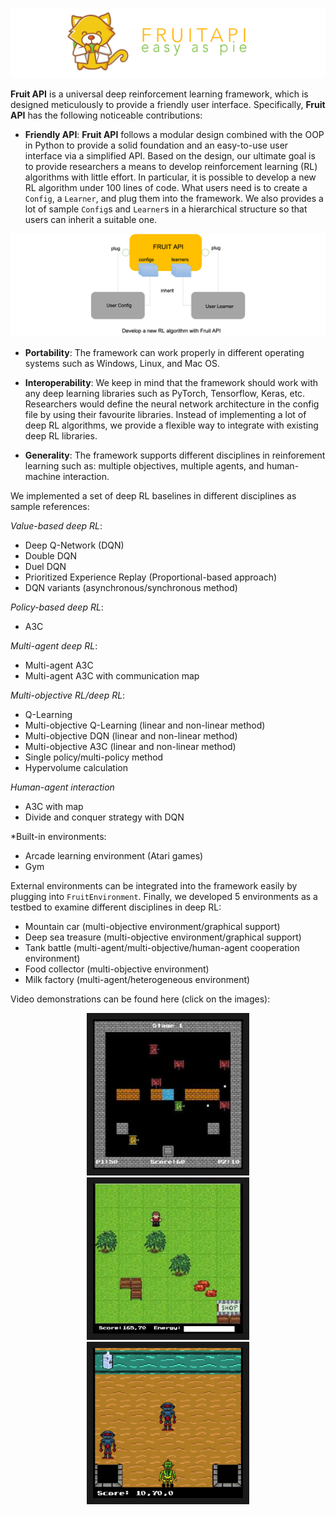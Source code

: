 ![Logo](./fruit/docs/images/home-logo.png)

**Fruit API** is a universal deep reinforcement learning framework, which is designed 
meticulously to provide a friendly user interface. Specifically, **Fruit API** has the 
following noticeable contributions:


* **Friendly API**: **Fruit API** follows a modular design combined with the OOP in Python
to provide a solid foundation and an easy-to-use user interface via a simplified 
API. Based on the design, our ultimate goal is to provide researchers a means to 
develop reinforcement learning (RL) algorithms with little effort. In particular, 
it is possible to develop a new RL algorithm under 100 lines of code. What users 
need is to create a `Config`, a `Learner`, and plug them into the framework. We
also provides a lot of sample `Config`s and `Learner`s in a hierarchical structure
so that users can inherit a suitable one.

![Figure 1](./fruit/docs/images/figure_1.png)

* **Portability**: The framework can work properly in different operating systems such as 
Windows, Linux, and Mac OS.

* **Interoperability**: We keep in mind that the framework should work with any deep learning
libraries such as PyTorch, Tensorflow, Keras, etc. Researchers would define the neural 
network architecture in the config file by using their favourite libraries. Instead of 
implementing a lot of deep RL algorithms, we provide a flexible way to integrate with 
existing deep RL libraries.

* **Generality**: The framework supports different disciplines in reinforement learning 
such as: multiple objectives, multiple agents, and human-machine interaction.

We implemented a set of deep RL baselines in different disciplines as sample references:

*Value-based deep RL*:

 * Deep Q-Network (DQN)
 * Double DQN
 * Duel DQN
 * Prioritized Experience Replay (Proportional-based approach)
 * DQN variants (asynchronous/synchronous method)
 
*Policy-based deep RL*:

 * A3C
 
*Multi-agent deep RL*:

 * Multi-agent A3C
 * Multi-agent A3C with communication map
 
*Multi-objective RL/deep RL*:

 * Q-Learning
 * Multi-objective Q-Learning (linear and non-linear method)
 * Multi-objective DQN (linear and non-linear method)
 * Multi-objective A3C (linear and non-linear method)
 * Single policy/multi-policy method
 * Hypervolume calculation
 
*Human-agent interaction*

 * A3C with map
 * Divide and conquer strategy with DQN
 
*Built-in environments:

 * Arcade learning environment (Atari games)
 * Gym
 
External environments can be integrated into the framework easily by plugging into 
`FruitEnvironment`. Finally, we developed 5 environments as a testbed to examine different 
disciplines in deep RL:

* Mountain car (multi-objective environment/graphical support)
* Deep sea treasure (multi-objective environment/graphical support)
* Tank battle (multi-agent/multi-objective/human-agent cooperation environment)
* Food collector (multi-objective environment)
* Milk factory (multi-agent/heterogeneous environment)
 
Video demonstrations can be found here (click on the images):

<div align="center">
  <a href="https://www.youtube.com/watch?v=WCa6n1F6UM8" target="_blank">
    <img src="fruit/docs/images/screen_1.jpg"
         alt="Fruit API - Tank Battle"
         width="240" height="240" border="10" />
  </a>
  <a href="https://www.youtube.com/watch?v=eoud2D0nW1k" target="_blank">
    <img src="fruit/docs/images/screen_2.jpg"
         alt="Fruit API - Milk Factory"
         width="240" height="240" border="10" />
  </a>
  <a href="https://www.youtube.com/watch?v=usJP9Gr9nkM" target="_blank">
    <img src="fruit/docs/images/screen_3.jpg"
         alt="Fruit API - Food Collector"
         width="240" height="240" border="10" />
  </a>
  <br /><br />
</div>
 
 